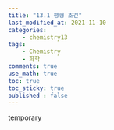 ```yaml
---
title: "13.1 평형 조건"
last_modified_at: 2021-11-10
categories:
    - chemistry13
tags:
    - Chemistry
    - 화학
comments: true
use_math: true
toc: true
toc_sticky: true
published : false
---
```


temporary